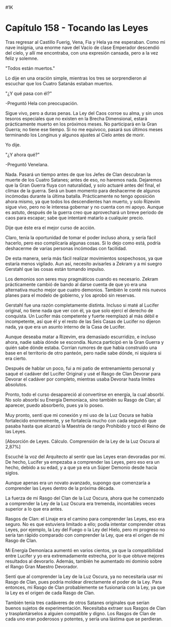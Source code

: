 
#1K 

# Capítulo 158 - Tocando las Leyes


Tras regresar al Castillo Fuerig, Vena, Fia y Hela ya me esperaban. Como mi nave insignia, una enorme nave del Vacío de clase Emperador descendió del cielo, y allí me encontraba, con una expresión cansada, pero a la vez feliz y solemne.

"Todos están muertos."

Lo dije en una oración simple, mientras los tres se sorprendieron al escuchar que los Cuatro Satanás estaban muertos.

"¿Y qué pasa con él?"

-Preguntó Hela con preocupación.

Sigue vivo, pero a duras penas. La Ley del Caos corroe su alma, y ​​sin unos tesoros especiales que no existen en la Brecha Dimensional, estará prácticamente muerto en los próximos meses. No participará en la Gran Guerra; no tiene ese tiempo. Si no me equivoco, pasará sus últimos meses terminando los Longinus y algunos ajustes al Cielo antes de morir.

Yo dije.

"¿Y ahora qué?"

-Preguntó Venelana.

Nada. Pasará un tiempo antes de que los Jefes de Clan descubran la muerte de los Cuatro Satanes; antes de eso, no haremos nada. Dejaremos que la Gran Guerra fluya con naturalidad, y solo actuaré antes del final, el clímax de la guerra. Será un buen momento para deshacerme de algunos incómodas durante la última batalla. Prácticamente no tengo oposición ahora mismo, ya que todos los descendientes han muerto, y solo Rizevim sigue vivo, pero no le interesa gobernar y no cuenta con mi apoyo. Aunque es astuto, después de la guerra creo que aprovechará un breve periodo de caos para escapar; sabe que intentaré matarlo a cualquier precio.

Dije que éste era el mejor curso de acción.

Claro, tenía la oportunidad de tomar el poder incluso ahora, y sería fácil hacerlo, pero eso complicaría algunas cosas. Si lo dejo como está, podría deshacerme de varias personas incómodas con facilidad.

De esta manera, sería más fácil realizar movimientos sospechosos, ya que estaría menos vigilado. Aun así, necesito avisarles a Zekram y a mi suegro Gerstahl que las cosas están tomando impulso.

Los demonios son seres muy pragmáticos cuando es necesario. Zekram prácticamente cambió de bando al darse cuenta de que yo era una alternativa mucho mejor que cuatro demonios. También le conté mis nuevos planes para el modelo de gobierno, y los aprobó sin reservas.

Gerstahl fue una razón completamente distinta. Incluso si maté al Lucifer original, no tiene nada que ver con él, ya que solo ejercí el derecho de conquista. Un Lucifer más competente y fuerte reemplazó al más débil e incompetente, así que él y el resto de las Seis Casas de Lucifer no dijeron nada, ya que era un asunto interno de la Casa de Lucifer.

Aunque deseaba matar a Rizevim, era demasiado escurridizo, e incluso ahora, nadie sabía dónde se escondía. Nunca participó en la Gran Guerra y quién sabe dónde estaba. Corrían rumores de que había construido una base en el territorio de otro panteón, pero nadie sabe dónde, ni siquiera si era cierto.

Después de hablar un poco, fui a mi patio de entrenamiento personal y saqué el cadáver del Lucifer Original y usé el Rasgo de Clan Devorar para Devorar el cadáver por completo, mientras usaba Devorar hasta límites absolutos.

Pronto, todo el curso desapareció al convertirse en energía, la cual absorbí. No solo absorbí su Energía Demoníaca, sino también su Rasgo de Clan; al aparecer, puedo absorberlo, pues ya lo poseo.

Muy pronto, sentí que mi conexión y mi uso de la Luz Oscura se había fortalecido enormemente, y se fortalecía mucho con cada segundo que pasaba hasta que alcanzó la Maestría de rango Prohibido y tocó el Reino de las Leyes.

[Absorción de Leyes. Cálculo. Comprensión de la Ley de la Luz Oscura al 2,87%]

Escuché la voz del Arquitecto al sentir que las Leyes eran devoradas por mí. De hecho, Lucifer ya empezaba a comprender las Leyes, pero eso era un hecho, debido a su edad, y a que ya era un Súper Demonio desde hacía siglos.

Aunque apenas era un novato avanzado, supongo que comenzaría a comprender las Leyes dentro de la próxima década.

La fuerza de mi Rasgo del Clan de la Luz Oscura, ahora que he comenzado a comprender la Ley de la Luz Oscura era tremenda, incontables veces superior a lo que era antes.

Rasgos de Clan: el Linaje era el camino para comprender las Leyes, eso era seguro. No es que estuviera limitado a ello; podía intentar comprender otras Leyes, por ejemplo, la Ley del Fuego o la Ley del Hielo, pero mi progreso no sería tan rápido comparado con comprender la Ley, que era el origen de mi Rasgo de Clan.

Mi Energía Demoníaca aumentó en varios cientos, ya que la compatibilidad entre Lucifer y yo era extremadamente estrecha, por lo que obtuve mejores resultados al devorarlo. Además, también he aumentado mi dominio sobre el Rango Gran Maestro Devorador.

Sentí que al comprender la Ley de la Luz Oscura, ya no necesitaría usar mi Rasgo de Clan, pues podría moldear directamente el poder de la Ley. Para entonces, mi Rasgo de Clan probablemente se fusionaría con la Ley, ya que la Ley es el origen de cada Rasgo de Clan.

También tenía tres cadáveres de otros Satanes originales que serían buenos sujetos de experimentación. Necesitaba extraer sus Rasgos de Clan y trasplantárselos a alguien compatible y digno. Los Rasgos de Clan de cada uno eran poderosos y potentes, y sería una lástima que se perdieran.
